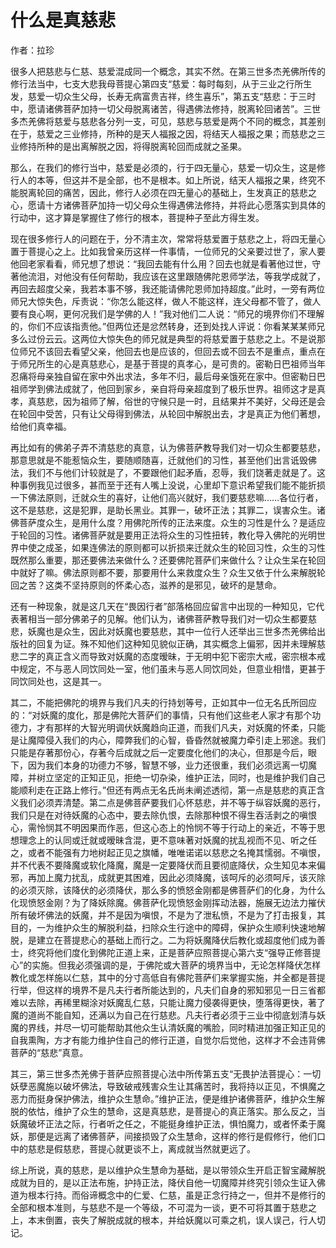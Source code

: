 # 什么是真慈悲

作者：拉珍

很多人把慈悲与仁慈、慈爱混成同一个概念，其实不然。在第三世多杰羌佛所传的修行法当中，七支大悲我母菩提心第四支“慈爱：每时每刻，从于三业之行所生发，慈爱一切众生父母，长寿无病富贵吉祥，终生喜乐”，第五支“慈悲：于三时中，愿请诸佛菩萨加持一切父母脱离诸苦，得遇佛法修持，脱离轮回诸苦”。三世多杰羌佛将慈爱与慈悲各分列一支，可见，慈悲与慈爱是两个不同的概念，其差别在于，慈爱之三业修持，所种的是天人福报之因，将结天人福报之果；而慈悲之三业修持所种的是出离解脱之因，将得脱离轮回而成就之圣果。

那么，在我们的修行当中，慈爱是必须的，行于四无量心，慈爱一切众生，这是修行人的本等，但这并不是全部，也不是根本。如上所说，结天人福报之果，终究不能脱离轮回的痛苦，因此，修行人必须在四无量心的基础上，生发真正的慈悲之心，愿请十方诸佛菩萨加持一切父母众生得遇佛法修持，并将此心愿落实到具体的行动中，这才算是掌握住了修行的根本，菩提种子至此方得生发。

现在很多修行人的问题在于，分不清主次，常常将慈爱置于慈悲之上，将四无量心置于菩提心之上。比如我曾亲历这样一件事情，一位师兄的父亲要过世了，家人要他回老家看看，师兄想了想说：“我回去能有什么用？回去也就是看著他过世，守著他流泪，对他没有任何帮助，我应该在这里跟随佛陀恩师学法，等我学成就了，再回去超度父亲，我若本事不够，我还能请佛陀恩师加持超度。”此时，一旁有两位师兄大惊失色，斥责说：“你怎么能这样，做人不能这样，连父母都不管了，做人要有良心啊，更何况我们是学佛的人！”我对他们二人说：“师兄的境界你们不理解的，你们不应该指责他。”但两位还是忿然转身，还到处找人评说：你看某某某师兄多么过份云云。这两位大惊失色的师兄就是典型的将慈爱置于慈悲之上。不是说那位师兄不该回去看望父亲，他回去也是应该的，但回去或不回去不是重点，重点在于师兄所生的心是真慈悲心，是基于菩提的真孝心，是可贵的。密勒日巴祖师当年忍痛将母亲独自留在家中外出求法，多年不归，最后母亲饿死在家中。但密勒日巴祖师学到佛法成就了，他回到家乡，亲自将母亲超度到了极乐世界。祖师这才是真孝，真慈悲，因为祖师了解，俗世的守候只是一时，且结果并不美好，父母还是会在轮回中受苦，只有让父母得到佛法，从轮回中解脱出去，才是真正为他们著想，给他们真幸福。

再比如有的佛弟子弄不清慈悲的真意，认为佛菩萨教导我们对一切众生都要慈悲，那意思就是不能惹恼众生，要随顺随喜，迁就他们的习性，甚至他们出言诋毁佛法，我们不与他们计较就是了，不要跟他们起矛盾，忍辱，我们饶著走就是了。这种事例我见过很多，甚而至于还有人嘴上没说，心里却下意识希望我们能不能折损一下佛法原则，迁就众生的喜好，让他们高兴就好，我们要慈悲嘛……各位行者，这不是慈悲，这是犯罪，是助长黑业。其罪一，破坏正法；其罪二，误害众生。诸佛菩萨度众生，是用什么度？用佛陀所传的正法来度。众生的习性是什么？是适应于轮回的习性。诸佛菩萨就是要用正法将众生的习性扭转，教化导入佛陀的光明世界中使之成圣，如果连佛法的原则都可以折损来迁就众生的轮回习性，众生的习性既然那么重要，那还要佛法来做什么？还要佛陀菩萨们来做什么？让众生呆在轮回中就好了嘛。佛法原则都不要，那要用什么来救度众生？众生又依于什么来解脱轮回之苦？这类不坚持原则的怀柔心态，滋养的是邪见，破坏的是慧命。

还有一种现象，就是这几天在“畏因行者”部落格回应留言中出现的一种知见，它代表著相当一部分佛弟子的见解。他们认为，诸佛菩萨教导我们对一切众生都要慈悲，妖魔也是众生，因此对妖魔也要慈悲，其中一位行人还举出三世多杰羌佛给出版社的回复为证。殊不知他们这种知见貌似正确，其实概念上偏邪，因并未理解慈悲二字的真正含义而导致对妖魔的态度暧昧，于无明中犯下密宗大戒，密宗根本戒中规定，不与恶人同饮同处一室，他们虽未与恶人同饮同处，但意业相惜，更甚于同饮同处也，这是其一。

其二，不能把佛陀的境界与我们凡夫的行持划等号，正如其中一位无名氏所回应的：“对妖魔的度化，那是佛陀大菩萨们的事情，只有他们这些老人家才有那个功德力，才有那样的大智光明调伏妖魔趋向正道，而我们凡夫，对妖魔的怀柔，只能是让魔障侵入我们的内心，障弊我们的心智，昏昏然就被魔力牵引走上邪途。我们只能是存著那份心，存著今后成就之后一定要度化他们的决心，但那是今后，眼下，因为我们本身的功德力不够，智慧不够，业力还很重，我们必须远离一切魔障，并树立坚定的正知正见，拒绝一切杂染，维护正法，同时，也是维护我们自己能顺利走在正路上修行。”但还有两点无名氏尚未阐述透彻，第一点是慈悲的真正含义我们必须弄清楚。第二点是佛菩萨要我们心怀慈悲，并不等于纵容妖魔的恶行，我们只是在对待妖魔的心态中，要去除仇恨，去除那种恨不得生吞活剥之的嗔恨心，需怜悯其不明因果而作恶，但这心态上的怜悯不等于行动上的亲近，不等于思想理念上的认同或迁就或暧昧含混，更不意味著对妖魔的扰乱视而不见、听之任之，或者不能强有力地树起正见之旗幡，唯唯诺诺以慈悲之名掩其懦弱。不嗔恨，并不代表不要降魔或软化降魔，魔是一定要降伏而且要彻底降伏，众生知见本来偏邪，再加上魔力扰乱，成就更其困难，因此必须降魔，该呵斥的必须呵斥，该灭除的必须灭除，该降伏的必须降伏，那么多的愤怒金刚都是佛菩萨们的化身，为什么化现愤怒金刚？为了降妖除魔。佛菩萨化现愤怒金刚挥动法器，施展无边法力摧伏所有破坏佛法的妖魔，并不是因为嗔恨，不是为了泄私愤，不是为了打击报复，其目的，一为维护众生的解脱利益，扫除众生行途中的障碍，保护众生顺利快速地解脱，是建立在菩提悲心的基础上而行之。二为将妖魔降伏后教化或超度他们成为善士，终究将他们度化到佛陀正道上来，正是菩萨应照菩提心第六支“强导正修菩提心”的实施。但我必须强调的是，于佛陀或大菩萨的境界当中，无论怎样降伏怎样教化或怎样施以仁慈，其中的分寸高低自有佛陀菩萨们来掌握实施，并全都是菩提行举，但这样的境界不是凡夫行者所能达到的，凡夫们自身的邪知邪见一日三省都难以去除，再稀里糊涂对妖魔乱仁慈，只能让魔力侵袭得更快，堕落得更快，著了魔的道尚不能自知，还满以为自己在行慈悲。凡夫行者必须于三业中彻底划清与妖魔的界线，并尽一切可能帮助其他众生认清妖魔的嘴脸，同时精进加强正知正见的自我熏陶，方才有能力维护住自己的修行正道，自觉尔后觉他，这样才不会违背佛菩萨的“慈悲”真意。

其三，第三世多杰羌佛于菩萨应照菩提心法中所传第五支“无畏护法菩提心：一切妖孽恶魔施以破坏佛法，导致破戒残害众生让其痛苦时，我将持以正见，不惧魔之恶力而挺身保护佛法，维护众生慧命。”维护正法，便是维护诸佛菩萨，维护众生解脱的依怙，维护了众生的慧命，这是真慈悲，是菩提心的真正落实。那么反之，当妖魔破坏正法之际，行者听之任之，不能挺身维护正法，惧怕魔力，或者怀柔于魔妖，那便是远离了诸佛菩萨，间接损毁了众生慧命，这样的修行是假修行，他们口中的慈悲是假慈悲，菩提心就更谈不上，离成就当然就更远了。

综上所说，真的慈悲，是以维护众生慧命为基础，是以带领众生开启正智宝藏解脱成就为目的，是以正法布施，护持正法，降伏自他一切魔障并终究引领众生证入佛道为根本行持。而俗谛概念中的仁爱、仁慈，虽是正念行持之一，但并不是修行的全部和根本准则，与慈悲不是一个等级，不可混为一谈，更不可将其置于慈悲之上，本末倒置，丧失了解脱成就的根本，并给妖魔以可乘之机，误人误己，行人切记。